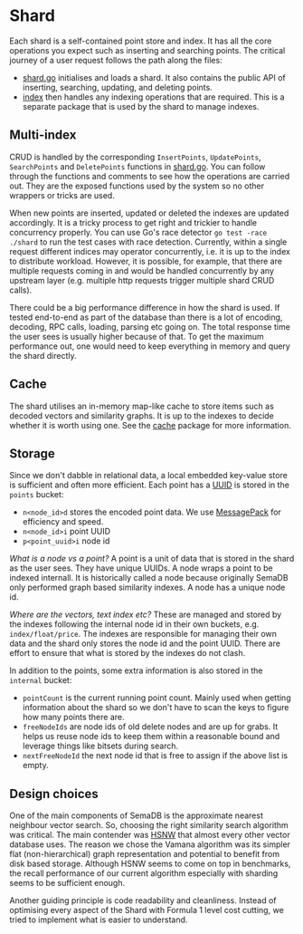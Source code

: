 # Shard

Each shard is a self-contained point store and index. It has all the core operations you expect such as inserting and searching points. The critical journey of a user request follows the path along the files:

- [shard.go](shard.go) initialises and loads a shard. It also contains the public API of inserting, searching, updating, and deleting points.
- [index](index/README.md) then handles any indexing operations that are required. This is a separate package that is used by the shard to manage indexes.

## Multi-index

CRUD is handled by the corresponding `InsertPoints`, `UpdatePoints`, `SearchPoints` and `DeletePoints` functions in [shard.go](shard.go). You can follow through the functions and comments to see how the operations are carried out. They are the exposed functions used by the system so no other wrappers or tricks are used.

When new points are inserted, updated or deleted the indexes are updated accordingly. It is a tricky process to get right and trickier to handle concurrency properly. You can use Go's race detector `go test -race ./shard` to run the test cases with race detection. Currently, within a single request different indices may operator concurrently, i.e. it is up to the index to distribute workload. However, it is possible, for example, that there are multiple requests coming in and would be handled concurrently by any upstream layer (e.g. multiple http requests trigger multiple shard CRUD calls).

There could be a big performance difference in how the shard is used. If tested end-to-end as part of the database than there is a lot of encoding, decoding, RPC calls, loading, parsing etc going on. The total response time the user sees is usually higher because of that. To get the maximum performance out, one would need to keep everything in memory and query the shard directly.

## Cache

The shard utilises an in-memory map-like cache to store items such as decoded vectors and similarity graphs. It is up to the indexes to decide whether it is worth using one. See the [cache](cache/README.md) package for more information.

## Storage

Since we don't dabble in relational data, a local embedded key-value store is sufficient and often more efficient. Each point has a [UUID](https://en.wikipedia.org/wiki/Universally_unique_identifier) is stored in the `points` bucket:

- `n<node_id>d` stores the encoded point data. We use [MessagePack](https://msgpack.org/index.html) for efficiency and speed.
- `n<node_id>i` point UUID
- `p<point_uuid>i` node id

*What is a node vs a point?* A point is a unit of data that is stored in the shard as the user sees. They have unique UUIDs. A node wraps a point to be indexed internall. It is historically called a node because originally SemaDB only performed graph based similarity indexes. A node has a unique node id.

*Where are the vectors, text index etc?* These are managed and stored by the indexes following the internal node id in their own buckets, e.g. `index/float/price`. The indexes are responsible for managing their own data and the shard only stores the node id and the point UUID. There are effort to ensure that what is stored by the indexes do not clash.

In addition to the points, some extra information is also stored in the `internal` bucket:

- `pointCount` is the current running point count. Mainly used when getting information about the shard so we don't have to scan the keys to figure how many points there are.
- `freeNodeIds` are node ids of old delete nodes and are up for grabs. It helps us reuse node ids to keep them within a reasonable bound and leverage things like bitsets during search.
- `nextFreeNodeId` the next node id that is free to assign if the above list is empty.

## Design choices

One of the main components of SemaDB is the approximate nearest neighbour vector search. So, choosing the right similarity search algorithm was critical. The main contender was [HSNW](https://arxiv.org/abs/1603.09320) that almost every other vector database uses. The reason we chose the Vamana algorithm was its simpler flat (non-hierarchical) graph representation and potential to benefit from disk based storage. Although HSNW seems to come on top in benchmarks, the recall performance of our current algorithm especially with sharding seems to be sufficient enough.

Another guiding principle is code readability and cleanliness. Instead of optimising every aspect of the Shard with Formula 1 level cost cutting, we tried to implement what is easier to understand.